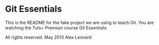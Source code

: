 # Git Essentials

This is the README for the fake project we are
using to teach Git. You are watching the Tuts+
Premium course Git Essentials:

All rights reserved. May 2013 Alex Leonard

